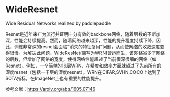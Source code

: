 # WideResnet
Wide Residual Networks realized by paddlepaddle

Resnet是近年来广为流行并证明十分有效的backbone网络，随着层数的不断加深，性能会持续提高。然而，随着网络越来越深，性能的提升程度持续下降，因此，训练非常深的resnet会面临“消失的特征复用”问题，从而使网络的收敛速度变得很慢。为解决此问题，WideResNet(简写为WRN)营运而生，该网络减少了网络的层数，但增加了网络的宽度，使得网络性能超过了当前很深很细的网络（如Resnet）。例如，一个简单的16层WRN，在精度和效率方面就超过了先前所有的深度resnet（包括一千层的深度resnet）。WRN在CIFAR,SVHN,COCO上达到了SOTA指标，在ImageNet上也有重要的性能提升。

参考文献：https://arxiv.org/abs/1605.07146
